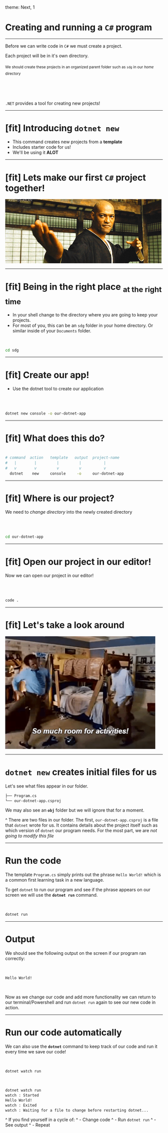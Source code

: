 theme: Next, 1

# Creating and running a `C#` program

---

Before we can write code in `C#` we must create a project.

Each project will be in it's own directory.

<sub>We should create these projects in an organized parent folder such as `sdg` in our _home_ directory</sub>

<br>
<br>
<br>

`.NET` provides a tool for creating new projects!

---

# [fit] Introducing `dotnet new`

- This command creates new projects from a **template**
- Includes starter code for us!
- We'll be using it **ALOT**

---

# [fit] Lets make our first `C#` project together!

![inline](./assets/lets-do-this.gif)

---

# [fit] Being in the right place <sub>at the right time</sub>

- In your shell change to the directory where you are going to keep your projects.
- For most of you, this can be an `sdg` folder in your home directory. Or similar inside of your `Documents` folder.

<br>

```sh
cd sdg
```

---

# [fit] Create our app!

- Use the dotnet tool to create our application

<br>
<br>

```bash
dotnet new console -o our-dotnet-app
```

---

# [fit] What does this do?

```bash

# command  action   template   output  project-name
#   |        |         |         |          |
#   v        v         v         v          v
  dotnet    new     console     -o     our-dotnet-app
```

---

# [fit] Where is our project?

We need to _change directory_ into the newly created directory

<br>
<br>

```sh
cd our-dotnet-app
```

---

# [fit] Open our project in our editor!

Now we can open our project in our editor!

<br>
<br>

```sh
code .
```

---

# [fit] Let's take a look around

![inline](./assets/activities.gif)

---

# `dotnet new` creates initial files for us

Let's see what files appear in our folder.

```
├── Program.cs
└── our-dotnet-app.csproj
```

We may also see an **`obj`** folder but we will ignore that for a moment.

^ There are two files in our folder. The first, `our-dotnet-app.csproj` is a file that `dotnet` wrote for us. It contains details about the project itself such as which version of `dotnet` our program needs. For the most part, we are _not going to modify this file_

---

# Run the code

The template `Program.cs` simply prints out the phrase `Hello World!` which is a common first learning task in a new language.

To get `dotnet` to run our program and see if the phrase appears on our screen we will use the **`dotnet run`** command.

<br>

```sh
dotnet run
```

---

# Output

We should see the following output on the screen if our program ran correctly:

<br>

```
Hello World!
```

<br>

Now as we change our code and add more functionality we can return to our terminal/Powershell and run `dotnet run` again to see our new code in action.

---

# Run our code automatically

We can also use the **`dotnet`** command to keep track of our code and run it every time we save our code!

<br>

```
dotnet watch run
```

<br>

```
dotnet watch run
watch : Started
Hello World!
watch : Exited
watch : Waiting for a file to change before restarting dotnet...
```

^ If you find yourself in a cycle of:
^ - Change code
^ - Run `dotnet run`
^ - See output
^ - Repeat
